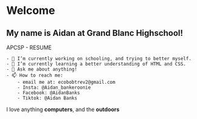 # **Welcome**
## My name is Aidan at Grand Blanc Highschool! 
APCSP - RESUME

	- 🔭 I’m currently working on schooling, and trying to better myself.
	- 🌱 I’m currently learning a better understanding of HTML and CSS.
	- 💬 Ask me about anything!
	- 📫 How to reach me: 
	    - email me at: ecobobtrev2@gmail.com
	    - Insta: @Aidan_bankeroonie
	    - Facebook: @AidanBanks
	    - Tiktok: @Aidan Banks

I love anything **computers**, and the **outdoors**


